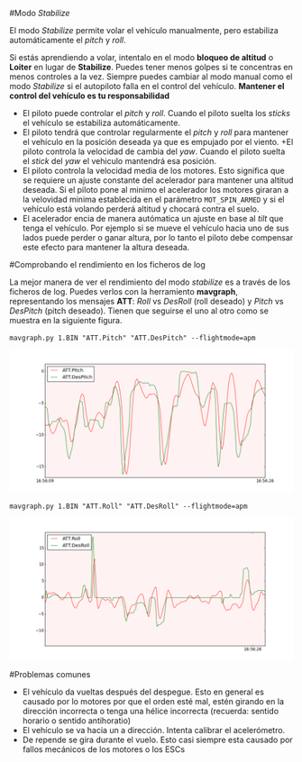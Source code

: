 #Modo *Stabilize*

El modo *Stabilize* permite volar el vehículo manualmente, pero estabiliza automáticamente el *pitch* y *roll*.

Si estás aprendiendo a volar, intentalo en el modo **bloqueo de altitud** o **Loiter** en lugar de **Stabilize**. Puedes tener menos golpes si te concentras en menos controles a la vez. Siempre puedes cambiar al modo manual como el modo *Stabilize* si el autopiloto falla en el control del vehículo. **Mantener el control del vehículo es tu responsabilidad**
+ El piloto puede controlar el *pitch* y *roll*. Cuando el piloto suelta los *sticks* el vehículo se estabiliza automáticamente.
+ El piloto tendrá que controlar regularmente el *pitch* y *roll* para mantener el vehículo en la posición deseada ya que es empujado por el viento.
+El piloto controla la velocidad de cambia del *yaw*. Cuando el piloto suelta el *stick* del *yaw* el vehiculo mantendrá esa posición.
+ El piloto controla la velocidad media de los motores. Esto significa que se requiere un ajuste constante del acelerador para mantener una altitud deseada. Si el piloto pone al minimo el acelerador los motores giraran a la velovidad minima establecida en el parámetro `MOT_SPIN_ARMED` y si el vehículo está volando perderá altitud y chocará contra el suelo.
+ El acelerador encia de manera autómatica un ajuste en base al *tilt* que tenga el vehículo. Por ejemplo si se mueve el vehículo hacia uno de sus lados puede perder o ganar altura, por lo tanto el piloto debe compensar este efecto para mantener la altura deseada.

#Comprobando el rendimiento en los ficheros de log

La mejor manera de ver el rendimiento del modo *stabilize* es a través de los ficheros de log. Puedes verlos con la herramiento **mavgraph**, representando los mensajes **ATT**: *Roll* vs *DesRoll* (roll deseado) y *Pitch* vs *DesPitch* (pitch deseado). Tienen que seguirse el uno al otro como se muestra en la siguiente figura.

```
mavgraph.py 1.BIN "ATT.Pitch" "ATT.DesPitch" --flightmode=apm
```
![pitch](../erleimg/STA/STA_Pitch.png)

```
mavgraph.py 1.BIN "ATT.Roll" "ATT.DesRoll" --flightmode=apm
```
![roll](../erleimg/STA/STA_Roll.png)

#Problemas comunes 
+ El vehículo da vueltas después del despegue. Esto en general es causado por lo motores por que el orden esté mal, estén girando en la dirección incorrecta o tenga una hélice incorrecta (recuerda: sentido horario o sentido antihoratio)
+ El vehículo se va hacia un a dirección. Intenta calibrar el acelerómetro.
+ De repende se gira durante el vuelo. Esto casi siempre esta causado por fallos mecánicos de los motores o los ESCs 
